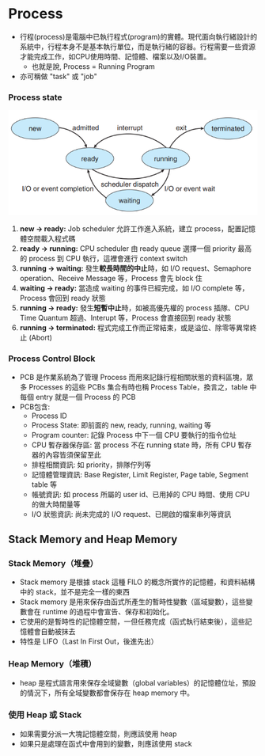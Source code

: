 # Process

- 行程(process)是電腦中已執行程式(program)的實體。現代面向執行緒設計的系統中，行程本身不是基本執行單位，而是執行緒的容器。行程需要一些資源才能完成工作，如CPU使用時間、記憶體、檔案以及I/O裝置。
    - 也就是說, Process = Running Program
- 亦可稱做 "task" 或 "job"

### Process state

![Untitled](Process%20c75be610f46e4050b23b6266cfbd364b/Untitled.png)

1. **new → ready:** Job scheduler 允許工作進入系統，建立 process，配置記憶體空間載入程式碼
2. **ready → running:** CPU scheduler 由 ready queue 選擇一個 priority 最高的 process 到 CPU 執行，這裡會進行 context switch
3. **running → waiting:** 發生**較長時間的中止**時，如 I/O request、Semaphore operation、Receive Message 等，Process 會先 block 住
4. **waiting → ready:** 當造成 waiting 的事件已經完成，如 I/O complete 等，Process 會回到 ready 狀態
5. **running → ready:** 發生**短暫中止**時，如被高優先權的 process 插隊、CPU Time Quantum 超過、Interupt 等，Process 會直接回到 ready 狀態
6. **running → terminated:** 程式完成工作而正常結束，或是溢位、除零等異常終止 (Abort)

### Process Control Block

- PCB 是作業系統為了管理 Process 而用來記錄行程相關狀態的資料區塊，眾多 Processes 的這些 PCBs 集合有時也稱 Process Table，換言之，table 中每個 entry 就是一個 Process 的 PCB
- PCB包含:
    - Process ID
    - Process State: 即前面的 new, ready, running, waiting 等
    - Program counter: 記錄 Process 中下一個 CPU 要執行的指令位址
    - CPU 暫存器保存區: 當 process 不在 running state 時，所有 CPU 暫存器的內容皆須保留至此
    - 排程相關資訊: 如 priority，排隊佇列等
    - 記憶體管理資訊: Base Register, Limit Register, Page table, Segment table 等
    - 帳號資訊: 如 process 所屬的 user id、已用掉的 CPU 時間、使用 CPU 的做大時間量等
    - I/O 狀態資訊: 尚未完成的 I/O request、已開啟的檔案串列等資訊

## Stack Memory and Heap Memory

### Stack Memory（堆疊）

- Stack memory 是根據 stack 這種 FILO 的概念所實作的記憶體，和資料結構中的 stack，並不是完全一樣的東西
- Stack memory 是用來保存由函式所產生的暫時性變數（區域變數），這些變數會在 runtime 的過程中會宣告、保存和初始化。
- 它使用的是暫時性的記憶體空間，一但任務完成（函式執行結束後），這些記憶體會自動被抹去
- 特性是 LIFO（Last In First Out，後進先出）

### Heap Memory（堆積）

- heap 是程式語言用來保存全域變數（global variables）的記憶體位址，預設的情況下，所有全域變數都會保存在 heap memory 中。

### 使用 Heap 或 Stack

- 如果需要分派一大塊記憶體空間，則應該使用 heap
- 如果只是處理在函式中會用到的變數，則應該使用 stack